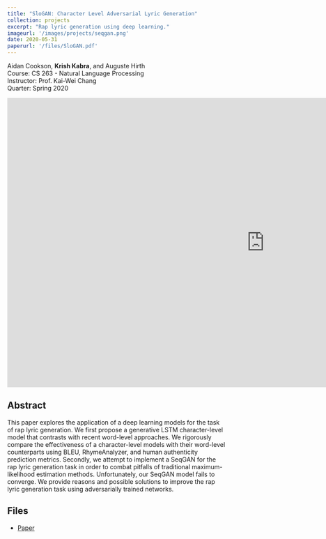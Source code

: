 ```yaml
---
title: "SloGAN: Character Level Adversarial Lyric Generation"
collection: projects
excerpt: "Rap lyric generation using deep learning."
imageurl: '/images/projects/seqgan.png'
date: 2020-05-31
paperurl: '/files/SloGAN.pdf'
---
```


Aidan Cookson, <strong>Krish Kabra</strong>, and Auguste Hirth <br>
Course: CS 263 - Natural Language Processing <br>
Instructor: Prof. Kai-Wei Chang <br> 
Quarter: Spring 2020

<iframe width="1180" height="664" src="https://www.youtube.com/embed/6ge25s78bDc" frameborder="0" allow="accelerometer; autoplay; clipboard-write; encrypted-media; gyroscope; picture-in-picture" allowfullscreen></iframe>

## Abstract 
This paper explores the application of a deep learning models for the task of rap lyric generation. We first propose a generative LSTM
character-level model that contrasts with recent word-level approaches. We rigorously compare the effectiveness of a character-level
models with their word-level counterparts using BLEU, RhymeAnalyzer, and human authenticity prediction metrics. Secondly, we
attempt to implement a SeqGAN for the rap lyric generation task in order to combat pitfalls of traditional maximum-likelihood estimation
methods. Unfortunately, our SeqGAN model fails to converge. We provide reasons and possible solutions to improve the rap lyric generation
task using adversarially trained networks.

## Files
- [Paper](/files/SloGAN.pdf)